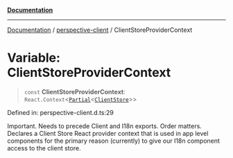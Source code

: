 [**Documentation**](../../index.md)

***

[Documentation](../../index.md) / [perspective-client](../index.md) / ClientStoreProviderContext

# Variable: ClientStoreProviderContext

> `const` **ClientStoreProviderContext**: `React.Context`\<[`Partial`](../type-aliases/Partial.md)\<[`ClientStore`](../../stores/ClientStore/classes/ClientStore.md)\>\>

Defined in: perspective-client.d.ts:29

Important. Needs to precede Client and I18n exports. Order matters.
Declares a Client Store React provider context that is used in app level
components for the primary reason (currently) to give our I18n component access to
the client store.

